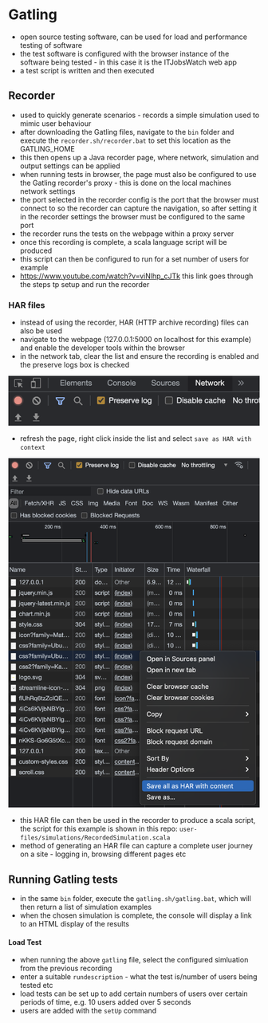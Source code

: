 # Gatling
- open source testing software, can be used for load and performance testing of software
- the test software is configured with the browser instance of the software being tested - in this case it is the ITJobsWatch web app
- a test script is written and then executed

## Recorder
- used to quickly generate scenarios - records a simple simulation used to mimic user behaviour
- after downloading the Gatling files, navigate to the `bin` folder and execute the `recorder.sh/recorder.bat` to set this location as the GATLING_HOME
- this then opens up a Java recorder page, where network, simulation and output settings can be applied
- when running tests in browser, the page must also be configured to use the Gatling recorder's proxy - this is done on the local machines network settings
- the port selected in the recorder config is the port that the browser must connect to so the recorder can capture the navigation, so after setting it in the recorder settings the browser must be configured to the same port
- the recorder runs the tests on the webpage within a proxy server
- once this recording is complete, a scala language script will be produced
- this script can then be configured to run for a set number of users for example
- https://www.youtube.com/watch?v=viNlhp_cJTk this link goes through the steps tp setup and run the recorder
### HAR files
- instead of using the recorder, HAR (HTTP archive recording) files can also be used
- navigate to the webpage (127.0.0.1:5000 on localhost for this example) and enable the developer tools within the browser
- in the network tab, clear the list and ensure the recording is enabled and the preserve logs box is checked

![network settings](images/network_settings.png)

- refresh the page, right click inside the list and select `save as HAR with context`

![save as HAR](images/save_as_HAR.png)

- this HAR file can then be used in the recorder to produce a scala script, the script for this example is shown in this repo: `user-files/simulations/RecordedSimulation.scala`
- method of generating an HAR file can capture a complete user journey on a site - logging in, browsing different pages etc


## Running Gatling tests
- in the same `bin` folder, execute the `gatling.sh/gatling.bat`, which will then return a list of simulation examples
- when the chosen simulation is complete, the console will display a link to an HTML display of the results
#### Load Test
- when running the above `gatling` file, select the configured simluation from the previous recording
- enter a suitable `rundescription` - what the test is/number of users being tested etc
- load tests can be set up to add certain numbers of users over certain periods of time, e.g. 10 users added over 5 seconds
- users are added with the `setUp` command